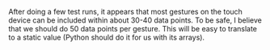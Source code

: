 After doing a few test runs, it appears that most gestures on the touch device can be included within about 30-40 data points.  To be safe, I believe that we should do 50 data points per gesture.  This will be easy to translate to a static value (Python should do it for us with its arrays).